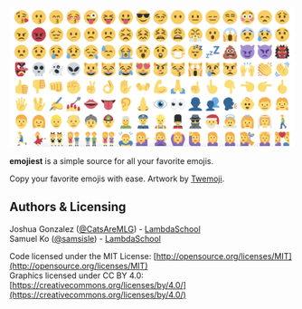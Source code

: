 [![emojiest](./src/assets/images/emojis.png)](https://emojiest.now.sh)

**emojiest** is a simple source for all your favorite emojis.

Copy your favorite emojis with ease. Artwork by [Twemoji](https://twemoji.twitter.com/).

## Authors & Licensing

Joshua Gonzalez ([@CatsAreMLG](https://github.com/CatsAreMLG)) - [LambdaSchool](https://lambdaschool.com/)<br>
Samuel Ko ([@samsisle](https://github.com/samsisle)) - [LambdaSchool](https://lambdaschool.com/)

Code licensed under the MIT License: [http://opensource.org/licenses/MIT](http://opensource.org/licenses/MIT)<br>
Graphics licensed under CC BY 4.0: [https://creativecommons.org/licenses/by/4.0/](https://creativecommons.org/licenses/by/4.0/)
